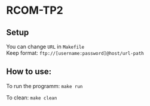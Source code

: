 # RCOM-TP2

## Setup

You can change `URL` in `Makefile` <br>
Keep format: `ftp://[username:password]@host/url-path`

## How to use:
To run the programm:
`make run`

To clean:
`make clean`

